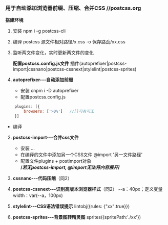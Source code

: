 ### 用于自动添加浏览器前缀、压缩、合并CSS //postcss.org
   **搭建环境**
1. 安装	npm i -g postcss-cli
2. 编译 postcss 源文件相对路径/x.css -o 保存路劲/xx.css
3. 监听两文件变化，实时更新两文件的变化

    **配置postcss.config.js文件**
        插件(autoprefixer|postcss-import|cssnano|postcss-cssnext|stylelint|postcss-sprites)

1. **autoprefixer---自动添加前缀**
   * 安装   cnpm i -D autoprefixer
   * 配置postcss.config.js
~~~js
    plugins: [{
        browsers: ['>0%']   //[]可有可无
    }]
~~~
   * 编译

2. **postcss-import---合并css文件**
   * 安装 ...
   * 在编译的文件中添加另一个CSS文件    @import '另一文件路径'
   * 配置文件plugins + postimport对象  
    **/*若无postcss-import, @import无法将内容展开*/**

3. **cssnano---代码压缩**（同2）

4. **postcss-cssnext---识别高版本浏览器样式**（同2）
        --a：40px；定义变量
        width：var(--a，100px)

5. **stylelint---CSS语法错误提示** lintobj({rules: {"xx":true}})

6. **postcss-sprites---背景图转精灵图** sprites({spritePath:'./xx'})